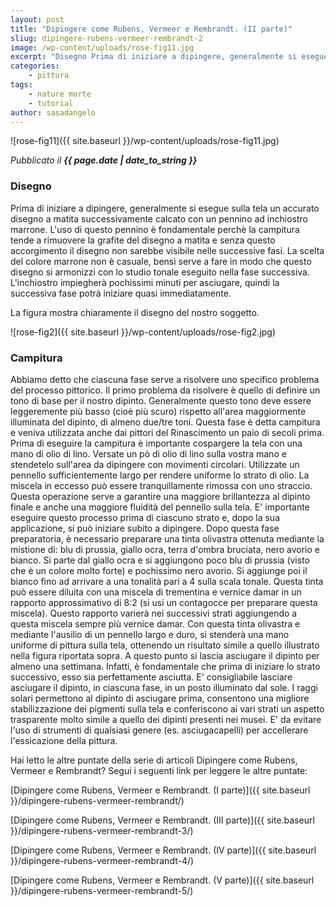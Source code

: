 ```yaml
---
layout: post
title: "Dipingere come Rubens, Vermeer e Rembrandt. (II parte)"
sliug: dipingere-rubens-vermeer-rembrandt-2
image: /wp-content/uploads/rose-fig11.jpg
excerpt: "Disegno Prima di iniziare a dipingere, generalmente si esegue sulla tela un accurato disegno a matita successivamente calcato con un pennino ad inchiostro"
categories:
    - pittura
tags:
    - nature morte
    - tutorial
author: sasadangelo
---
```


![rose-fig11]({{ site.baseurl }}/wp-content/uploads/rose-fig11.jpg)

_Pubblicato il **{{ page.date | date_to_string }}**_

### Disegno

Prima di iniziare a dipingere, generalmente si esegue sulla tela un accurato disegno a matita successivamente calcato con un pennino ad inchiostro marrone. L'uso di questo pennino è fondamentale perchè la campitura tende a rimuovere la grafite del disegno a matita e senza questo accorgimento il disegno non sarebbe visibile nelle successive fasi. La scelta del colore marrone non è casuale, bensì serve a fare in modo che questo disegno si armonizzi con lo studio tonale eseguito nella fase successiva. L'inchiostro impiegherà pochissimi minuti per asciugare, quindi la successiva fase potrà iniziare quasi immediatamente.

La figura mostra chiaramente il disegno del nostro soggetto.

![rose-fig2]({{ site.baseurl }}/wp-content/uploads/rose-fig2.jpg)

### Campitura

Abbiamo detto che ciascuna fase serve a risolvere uno specifico problema del processo pittorico. Il primo problema da risolvere è quello di definire un tono di base per il nostro dipinto. Generalmente questo tono deve essere leggeremente più basso (cioè più scuro) rispetto all'area maggiormente illuminata del dipinto, di almeno due/tre toni. Questa fase è detta campitura e veniva utilizzata anche dai pittori del Rinascimento un paio di secoli prima. Prima di eseguire la campitura è importante cospargere la tela con una mano di olio di lino. Versate un pò di olio di lino sulla vostra mano e stendetelo sull'area da dipingere con movimenti circolari. Utilizzate un pennello sufficientemente largo per rendere uniforme lo strato di olio. La miscela in eccesso può essere tranquillamente rimossa con uno straccio. Questa operazione serve a garantire una maggiore brillantezza al dipinto finale e anche una maggiore fluidità del pennello sulla tela. E' importante eseguire questo processo prima di ciascuno strato e, dopo la sua applicazione, si può iniziare subito a dipingere. Dopo questa fase preparatoria, è necessario preparare una tinta olivastra ottenuta mediante la mistione di: blu di prussia, giallo ocra, terra d'ombra bruciata, nero avorio e bianco. Si parte dal giallo ocra e si aggiungono poco blu di prussia (visto che è un colore molto forte) e pochissimo nero avorio. Si aggiunge poi il bianco fino ad arrivare a una tonalità pari a 4 sulla scala tonale. Questa tinta può essere diluita con una miscela di trementina e vernice damar in un rapporto approssimativo di 8:2 (si usi un contagocce per preparare questa miscela). Questo rapporto varierà nei successivi strati aggiungendo a questa miscela sempre più vernice damar. Con questa tinta olivastra e mediante l'ausilio di un pennello largo e duro, si stenderà una mano uniforme di pittura sulla tela, ottenendo un risultato simile a quello illustrato nella figura riportata sopra. A questo punto si lascia asciugare il dipinto per almeno una settimana. Infatti, è fondamentale che prima di iniziare lo strato successivo, esso sia perfettamente asciutta. E' consigliabile lasciare asciugare il dipinto, in ciascuna fase, in un posto illuminato dal sole. I raggi solari permettono al dipinto di asciugare prima, consentono una migliore stabilizzazione dei pigmenti sulla tela e conferiscono ai vari strati un aspetto trasparente molto simile a quello dei dipinti presenti nei musei. E' da evitare l'uso di strumenti di qualsiasi genere (es. asciugacapelli) per accellerare l'essicazione della pittura.

Hai letto le altre puntate della serie di articoli Dipingere come Rubens, Vermeer e Rembrandt? Segui i seguenti link per leggere le altre puntate:

[Dipingere come Rubens, Vermeer e Rembrandt. (I parte)]({{ site.baseurl }}/dipingere-rubens-vermeer-rembrandt/)

[Dipingere come Rubens, Vermeer e Rembrandt. (III parte)]({{ site.baseurl }}/dipingere-rubens-vermeer-rembrandt-3/)

[Dipingere come Rubens, Vermeer e Rembrandt. (IV parte)]({{ site.baseurl }}/dipingere-rubens-vermeer-rembrandt-4/)

[Dipingere come Rubens, Vermeer e Rembrandt. (V parte)]({{ site.baseurl }}/dipingere-rubens-vermeer-rembrandt-5/)
